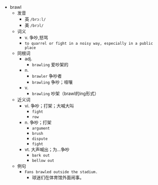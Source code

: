 - brawl
  - 发音
    - 英 `/brɔːl/`
    - 美 `/brɔl/`
  - 词义
    - v. 争吵,怒骂
    - `to quarrel or fight in a noisy way, especially in a public place`
  - 同根词
    - adj.
      - `brawling` 爱吵架的
    - n.
      - `brawler` 争吵者
      - `brawling` 争吵；喧嚷
    - v.
      - `brawling` 吵架（brawl的ing形式）
  - 近义词
    - vi. 争吵；打架；大喊大叫
      - `fight`
      - `row`
    - n. 争吵；打架
      - `argument`
      - `brush`
      - `dispute`
      - `fight`
    - vt. 大声喊出；为…争吵
      - `bark out`
      - `bellow out`
  - 例句
    - `Fans brawled outside the stadium.`
      - 球迷们在体育馆外面闹事。

